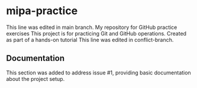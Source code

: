 # mipa-practice
This line was edited in main branch.
My repository for GitHub practice exercises
This project is for practicing Git and GitHub operations.
Created as part of a hands-on tutorial
This line was edited in conflict-branch.
## Documentation

This section was added to address issue #1, providing basic documentation about the project setup.